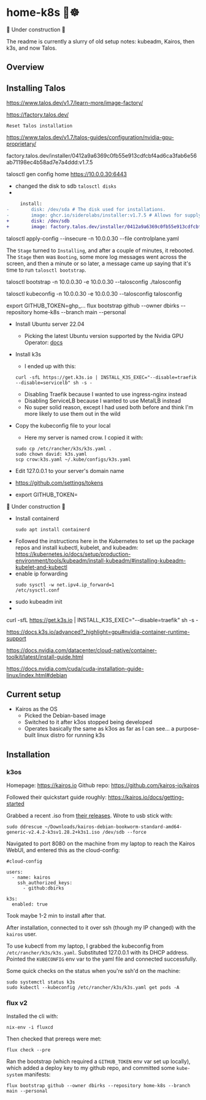 # home-k8s 🏡☸

🚧 Under construction 🚧

The readme is currently a slurry of old setup notes: kubeadm, Kairos, then k3s, and now Talos.

## Overview


## Installing Talos

https://www.talos.dev/v1.7/learn-more/image-factory/

https://factory.talos.dev/

`Reset Talos installation`

https://www.talos.dev/v1.7/talos-guides/configuration/nvidia-gpu-proprietary/

factory.talos.dev/installer/0412a9a6369c0fb55e913cdfcbf4ad6ca3fab6e56ab71198ec4b58ad7e7a4ddd:v1.7.5 

talosctl gen config home https://10.0.0.30:6443

- changed the disk to sdb
  `talosctl disks`
- 


```diff
     install:
-        disk: /dev/sda # The disk used for installations.
-        image: ghcr.io/siderolabs/installer:v1.7.5 # Allows for supplying the image used to perform the installation.
+        disk: /dev/sdb
+        image: factory.talos.dev/installer/0412a9a6369c0fb55e913cdfcbf4ad6ca3fab6e56ab71198ec4b58ad7e7a4ddd:v1.7.5
```


talosctl apply-config --insecure -n 10.0.0.30 --file controlplane.yaml

The `Stage` turned to `Installing`, and after a couple of minutes, it rebooted. The `Stage` then was `Booting`, some more log messages went across the screen, and then a minute or so later, a message came up saying that it's time to run `talosctl bootstrap`.

talosctl bootstrap -n 10.0.0.30 -e 10.0.0.30 --talosconfig ./talosconfig

talosctl kubeconfig -n 10.0.0.30 -e 10.0.0.30 --talosconfig talosconfig



export GITHUB_TOKEN=ghp_...
flux bootstrap github --owner dbirks --repository home-k8s --branch main --personal


- Install Ubuntu server 22.04
  - Picking the latest Ubuntu version supported by the Nvidia GPU Operator: [docs](https://docs.nvidia.com/datacenter/cloud-native/gpu-operator/23.9.2/platform-support.html)

- Install k3s
  - I ended up with this:
  ```
  curl -sfL https://get.k3s.io | INSTALL_K3S_EXEC="--disable=traefik --disable=servicelb" sh -s -
  ```
  - Disabling Traefik because I wanted to use ingress-nginx instead
  - Disabling ServiceLB because I wanted to use MetalLB instead
  - No super solid reason, except I had used both before and think I'm more likely to use them out in the wild

- Copy the kubeconfig file to your local
  - Here my server is named crow. I copied it with:
  ```
  sudo cp /etc/rancher/k3s/k3s.yaml .
  sudo chown david: k3s.yaml
  scp crow:k3s.yaml ~/.kube/configs/k3s.yaml
  ```
- Edit 127.0.0.1 to your server's domain name

- https://github.com/settings/tokens
- export GITHUB_TOKEN=





🚧 Under construction 🚧

- Install containerd
  ```
  sudo apt install containerd
  ```
- Followed the instructions here in the Kubernetes to set up the package repos and install kubectl, kubelet, and kubeadm:
  https://kubernetes.io/docs/setup/production-environment/tools/kubeadm/install-kubeadm/#installing-kubeadm-kubelet-and-kubectl
- enable ip forwarding
  ```
  sudo sysctl -w net.ipv4.ip_forward=1
  /etc/sysctl.conf
  ```
- sudo kubeadm init
- 


curl -sfL https://get.k3s.io | INSTALL_K3S_EXEC="--disable=traefik" sh -s -

https://docs.k3s.io/advanced?_highlight=gpu#nvidia-container-runtime-support

https://docs.nvidia.com/datacenter/cloud-native/container-toolkit/latest/install-guide.html

https://docs.nvidia.com/cuda/cuda-installation-guide-linux/index.html#debian




## Current setup

- Kairos as the OS
  - Picked the Debian-based image
  - Switched to it after k3os stopped being developed
  - Operates basically the same as k3os as far as I can see... a purpose-built linux distro for running k3s

## Installation

### k3os

Homepage: https://kairos.io
Github repo: https://github.com/kairos-io/kairos

Followed their quickstart guide roughly: https://kairos.io/docs/getting-started

Grabbed a recent .iso from [their releases](https://github.com/kairos-io/kairos/releases). Wrote to usb stick with:

```
sudo ddrescue ~/Downloads/kairos-debian-bookworm-standard-amd64-generic-v2.4.2-k3sv1.28.2+k3s1.iso /dev/sdb --force
```

Navigated to port 8080 on the machine from my laptop to reach the Kairos WebUI, and entered this as the cloud-config:

```
#cloud-config

users:
  - name: kairos
    ssh_authorized_keys:
      - github:dbirks

k3s:
  enabled: true
```

Took maybe 1-2 min to install after that.

After installation, connected to it over ssh (though my IP changed) with the `kairos` user.

To use kubectl from my laptop, I grabbed the kubeconfig from `/etc/rancher/k3s/k3s.yaml`. Substituted 127.0.0.1 with its DHCP address. Pointed the `KUBECONFIG` env var to the yaml file and connected successfully.

Some quick checks on the status when you're ssh'd on the machine:
```
sudo systemctl status k3s
sudo kubectl --kubeconfig /etc/rancher/k3s/k3s.yaml get pods -A
```


### flux v2

Installed the cli with:

```
nix-env -i fluxcd
```

Then checked that prereqs were met:

```
flux check --pre
```

Ran the bootstrap (which required a `GITHUB_TOKEN` env var set up locally), which added a deploy key to my github repo, and committed some `kube-system` manifests:

```
flux bootstrap github --owner dbirks --repository home-k8s --branch main --personal
```
